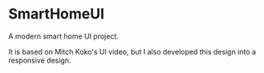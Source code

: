 # SmartHomeUI

A modern smart home UI project.

It is based on Mitch Koko's UI video, but I also developed this design into a responsive design.